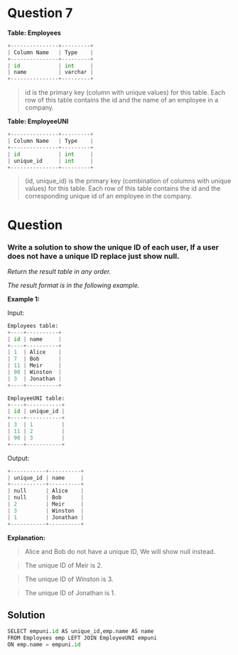 # Question 7

**Table: Employees**

```python
+---------------+---------+
| Column Name   | Type    |
+---------------+---------+
| id            | int     |
| name          | varchar |
+---------------+---------+
```
>id is the primary key (column with unique values) for this table.
Each row of this table contains the id and the name of an employee in a company.
 

**Table: EmployeeUNI**

```python
+---------------+---------+
| Column Name   | Type    |
+---------------+---------+
| id            | int     |
| unique_id     | int     |
+---------------+---------+
```
>(id, unique_id) is the primary key (combination of columns with unique values) for this table.
Each row of this table contains the id and the corresponding unique id of an employee in the company.

# Question
 

### Write a solution to show the unique ID of each user, If a user does not have a unique ID replace just show null.

*Return the result table in any order.*

*The result format is in the following example.*

 

**Example 1:**

Input: 
```python
Employees table:
+----+----------+
| id | name     |
+----+----------+
| 1  | Alice    |
| 7  | Bob      |
| 11 | Meir     |
| 90 | Winston  |
| 3  | Jonathan |
+----+----------+
```

```python
EmployeeUNI table:
+----+-----------+
| id | unique_id |
+----+-----------+
| 3  | 1         |
| 11 | 2         |
| 90 | 3         |
+----+-----------+
```
Output: 
```python
+-----------+----------+
| unique_id | name     |
+-----------+----------+
| null      | Alice    |
| null      | Bob      |
| 2         | Meir     |
| 3         | Winston  |
| 1         | Jonathan |
+-----------+----------+
```
**Explanation:**

>Alice and Bob do not have a unique ID, We will show null instead.

>The unique ID of Meir is 2.

>The unique ID of Winston is 3.

>The unique ID of Jonathan is 1.

## Solution

```python
SELECT empuni.id AS unique_id,emp.name AS name
FROM Employees emp LEFT JOIN EmployeeUNI empuni
ON emp.name = empuni.id
```